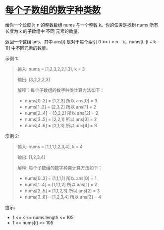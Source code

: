 #  [每个子数组的数字种类数](https://leetcode.cn/problems/distinct-numbers-in-each-subarray)

给你一个长度为 n 的整数数组 nums 与一个整数 k。你的任务是找到 nums 所有 长度为 k 的子数组中 不同 元素的数量。

返回一个数组 ans，其中 ans[i] 是对于每个索引 0 <= i < n - k，nums[i..(i + k - 1)] 中不同元素的数量。

 

 

示例 1:

> 输入: nums = [1,2,3,2,2,1,3], k = 3
> 
> 输出: [3,2,2,2,3]
> 
> 解释：每个子数组的数字种类计算方法如下：
> 
> - nums[0..2] = [1,2,3] 所以 ans[0] = 3
> - nums[1..3] = [2,3,2] 所以 ans[1] = 2
> - nums[2..4] = [3,2,2] 所以 ans[2] = 2
> - nums[3..5] = [2,2,1] 所以 ans[3] = 2
> - nums[4..6] = [2,1,3] 所以 ans[4] = 3

示例 2:

> 输入: nums = [1,1,1,1,2,3,4], k = 4
> 
> 输出: [1,2,3,4]
> 
> 解释: 每个子数组的数字种类计算方法如下：
> 
> - nums[0..3] = [1,1,1,1] 所以 ans[0] = 1
> - nums[1..4] = [1,1,1,2] 所以 ans[1] = 2
> - nums[2..5] = [1,1,2,3] 所以 ans[2] = 3
> - nums[3..6] = [1,2,3,4] 所以 ans[3] = 4
 

提示:

- 1 <= k <= nums.length <= 105
- 1 <= nums[i] <= 105